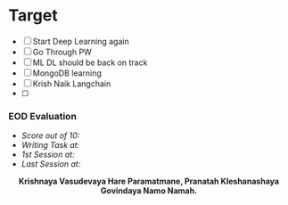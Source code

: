 # Target

- [ ] Start Deep Learning again
- [ ] Go Through PW
- [ ] ML DL should be back on track
- [ ] MongoDB learning
- [ ] Krish Naik Langchain
- [ ] 

### EOD Evaluation
- *Score out of 10:* 
- *Writing Task at:* 
- *1st Session at:*
- *Last Session at:* 


<center><b>Krishnaya Vasudevaya Hare Paramatmane, Pranatah Kleshanashaya Govindaya Namo Namah.</b></center>